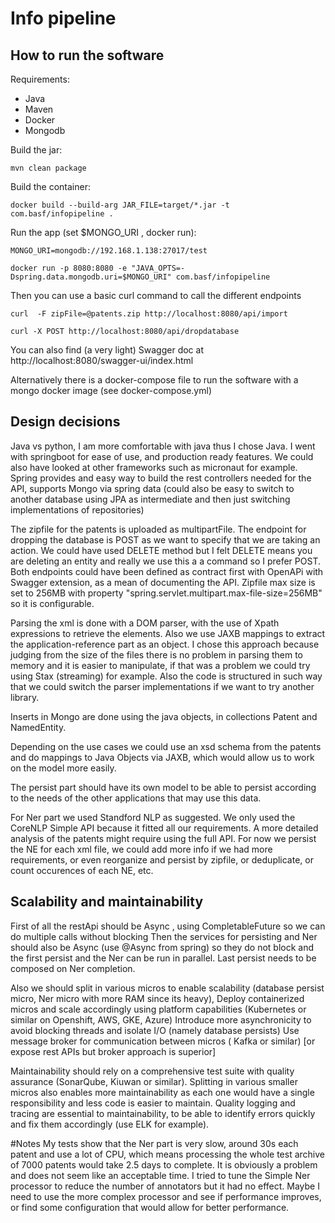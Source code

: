 # Info pipeline


## How to run the software
Requirements: 
* Java
* Maven 
* Docker
* Mongodb 

Build the jar: 

    mvn clean package

Build the container:
   
    docker build --build-arg JAR_FILE=target/*.jar -t com.basf/infopipeline .
    
Run the app (set $MONGO_URI , docker run): 
    
    MONGO_URI=mongodb://192.168.1.138:27017/test
    
    docker run -p 8080:8080 -e "JAVA_OPTS=-Dspring.data.mongodb.uri=$MONGO_URI" com.basf/infopipeline

    
Then you can use a basic curl command to call the different endpoints

    curl  -F zipFile=@patents.zip http://localhost:8080/api/import 

    curl -X POST http://localhost:8080/api/dropdatabase
    
You can also find (a very light) Swagger doc at http://localhost:8080/swagger-ui/index.html
    
Alternatively there is a docker-compose file to run the software with a mongo docker image (see docker-compose.yml)

## Design decisions

Java vs python, I am more comfortable with java thus I chose Java.
I went with springboot for ease of use, and production ready features. We could also have looked at other frameworks such as micronaut for example.
Spring provides and easy way to build the rest controllers needed for the API, supports Mongo via spring data (could also be easy to switch to another database using JPA as intermediate and then just switching implementations of repositories)

The zipfile for the patents is uploaded as multipartFile.
The endpoint for dropping the database is POST as we want to specify that we are taking an action. We could have used DELETE method but I felt DELETE means you are deleting an entity and really we use this a a command so I prefer POST.
Both endpoints could have been defined as contract first with OpenAPi with Swagger extension, as a mean of documenting the API.
Zipfile max size is set to 256MB with property "spring.servlet.multipart.max-file-size=256MB" so it is configurable.

 
Parsing the xml is done with a DOM parser, with the use of Xpath expressions to retrieve the elements.
Also we use JAXB mappings to extract the application-reference part as an object.
I chose this approach because judging from the size of the files there is no problem in parsing them to memory and it is easier to manipulate, if that was a problem we could try using Stax (streaming) for example.
Also the code is structured in such way that we could switch the parser implementations if we want to try another library.

Inserts in Mongo are done using the java objects, in collections Patent and NamedEntity.

Depending on the use cases we could use an xsd schema from the patents and do mappings to Java Objects via JAXB, which would allow us to work on the model more easily.

The persist part should have its own model to be able to persist according to the needs of the other applications that may use this data.

For Ner part we used Standford NLP as suggested. We only used the CoreNLP Simple API because it fitted all our requirements. A more detailed analysis of the patents might require using the full API.
For now we persist the NE for each xml file, we could add more info if we had more requirements, or even reorganize and persist by zipfile, or deduplicate, or count occurences of each NE, etc.


## Scalability and maintainability
First of all the restApi should be Async , using CompletableFuture so we can do multiple calls without blocking
Then the services for persisting and Ner should also be Async (use @Async from spring) so they do not block and the first persist and the Ner can be run in parallel.
Last persist needs to be composed on Ner completion.

Also we should split in various micros to enable scalability (database persist micro, Ner micro with more RAM since its heavy), 
Deploy containerized micros and scale accordingly using platform capabilities (Kubernetes or similar on Openshift, AWS, GKE, Azure)
Introduce more asynchronicity to avoid blocking threads and isolate I/O (namely database persists)
Use message broker for communication between micros ( Kafka or similar) [or expose rest APIs but broker approach is superior]


Maintainability should rely on a comprehensive test suite with quality assurance (SonarQube, Kiuwan or similar).
Splitting in various smaller micros also enables more maintainability as each one would have a single responsibility and less code is easier to maintain.
Quality logging and tracing are essential to maintainability, to be able to identify errors quickly and fix them accordingly (use ELK for example).

#Notes
My tests show that the Ner part is very slow, around 30s each patent and use a lot of CPU, which means processing the whole test archive of 7000 patents would take 2.5 days to complete.
It is obviously a problem and does not seem like an acceptable time.
I tried to tune the Simple Ner processor to reduce the number of annotators but it had no effect.
Maybe I need to use the more complex processor and see if performance improves, or find some configuration that would allow for better performance.

